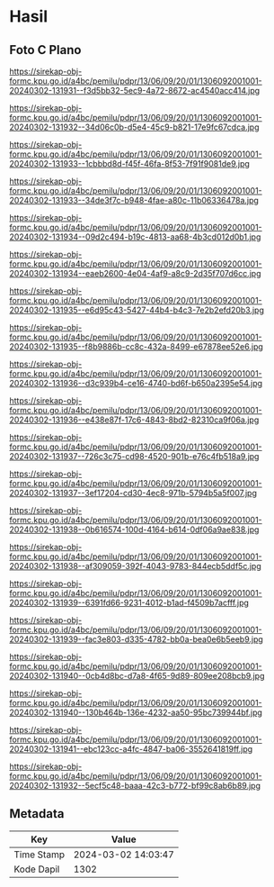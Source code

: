 # Hasil

## Foto C Plano

https://sirekap-obj-formc.kpu.go.id/a4bc/pemilu/pdpr/13/06/09/20/01/1306092001001-20240302-131931--f3d5bb32-5ec9-4a72-8672-ac4540acc414.jpg

https://sirekap-obj-formc.kpu.go.id/a4bc/pemilu/pdpr/13/06/09/20/01/1306092001001-20240302-131932--34d06c0b-d5e4-45c9-b821-17e9fc67cdca.jpg

https://sirekap-obj-formc.kpu.go.id/a4bc/pemilu/pdpr/13/06/09/20/01/1306092001001-20240302-131933--1cbbbd8d-f45f-46fa-8f53-7f91f9081de9.jpg

https://sirekap-obj-formc.kpu.go.id/a4bc/pemilu/pdpr/13/06/09/20/01/1306092001001-20240302-131933--34de3f7c-b948-4fae-a80c-11b06336478a.jpg

https://sirekap-obj-formc.kpu.go.id/a4bc/pemilu/pdpr/13/06/09/20/01/1306092001001-20240302-131934--09d2c494-b19c-4813-aa68-4b3cd012d0b1.jpg

https://sirekap-obj-formc.kpu.go.id/a4bc/pemilu/pdpr/13/06/09/20/01/1306092001001-20240302-131934--eaeb2600-4e04-4af9-a8c9-2d35f707d6cc.jpg

https://sirekap-obj-formc.kpu.go.id/a4bc/pemilu/pdpr/13/06/09/20/01/1306092001001-20240302-131935--e6d95c43-5427-44b4-b4c3-7e2b2efd20b3.jpg

https://sirekap-obj-formc.kpu.go.id/a4bc/pemilu/pdpr/13/06/09/20/01/1306092001001-20240302-131935--f8b9886b-cc8c-432a-8499-e67878ee52e6.jpg

https://sirekap-obj-formc.kpu.go.id/a4bc/pemilu/pdpr/13/06/09/20/01/1306092001001-20240302-131936--d3c939b4-ce16-4740-bd6f-b650a2395e54.jpg

https://sirekap-obj-formc.kpu.go.id/a4bc/pemilu/pdpr/13/06/09/20/01/1306092001001-20240302-131936--e438e87f-17c6-4843-8bd2-82310ca9f06a.jpg

https://sirekap-obj-formc.kpu.go.id/a4bc/pemilu/pdpr/13/06/09/20/01/1306092001001-20240302-131937--726c3c75-cd98-4520-901b-e76c4fb518a9.jpg

https://sirekap-obj-formc.kpu.go.id/a4bc/pemilu/pdpr/13/06/09/20/01/1306092001001-20240302-131937--3ef17204-cd30-4ec8-971b-5794b5a5f007.jpg

https://sirekap-obj-formc.kpu.go.id/a4bc/pemilu/pdpr/13/06/09/20/01/1306092001001-20240302-131938--0b616574-100d-4164-b614-0df06a9ae838.jpg

https://sirekap-obj-formc.kpu.go.id/a4bc/pemilu/pdpr/13/06/09/20/01/1306092001001-20240302-131938--af309059-392f-4043-9783-844ecb5ddf5c.jpg

https://sirekap-obj-formc.kpu.go.id/a4bc/pemilu/pdpr/13/06/09/20/01/1306092001001-20240302-131939--6391fd66-9231-4012-b1ad-f4509b7acfff.jpg

https://sirekap-obj-formc.kpu.go.id/a4bc/pemilu/pdpr/13/06/09/20/01/1306092001001-20240302-131939--fac3e803-d335-4782-bb0a-bea0e6b5eeb9.jpg

https://sirekap-obj-formc.kpu.go.id/a4bc/pemilu/pdpr/13/06/09/20/01/1306092001001-20240302-131940--0cb4d8bc-d7a8-4f65-9d89-809ee208bcb9.jpg

https://sirekap-obj-formc.kpu.go.id/a4bc/pemilu/pdpr/13/06/09/20/01/1306092001001-20240302-131940--130b464b-136e-4232-aa50-95bc739944bf.jpg

https://sirekap-obj-formc.kpu.go.id/a4bc/pemilu/pdpr/13/06/09/20/01/1306092001001-20240302-131941--ebc123cc-a4fc-4847-ba06-3552641819ff.jpg

https://sirekap-obj-formc.kpu.go.id/a4bc/pemilu/pdpr/13/06/09/20/01/1306092001001-20240302-131932--5ecf5c48-baaa-42c3-b772-bf99c8ab6b89.jpg


## Metadata

| Key        | Value               |
| ---------- | ------------------- |
| Time Stamp | 2024-03-02 14:03:47 |
| Kode Dapil | 1302                |



